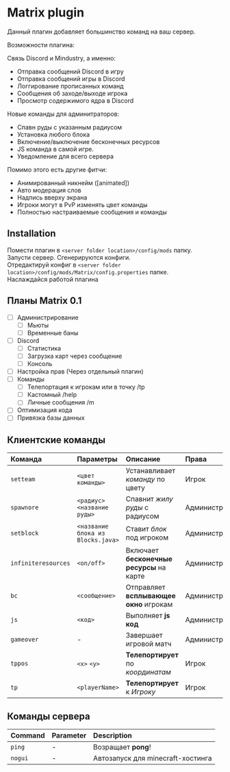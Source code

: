 # Matrix plugin
Данный плагин добавляет большинство команд на ваш сервер.

Возможности плагина:<br>

Связь Discord и Mindustry, а именно:
 - Отправка сообщений Discord в игру
 - Отправка сообщений игры в Discord
 - Логгирование прописанных команд
 - Сообщения об заходе/выходе игрока
 - Просмотр содержимого ядра в Discord
 
Новые команды для админитраторов:
 - Спавн руды с указанным радиусом
 - Установка любого блока
 - Включение/выключение бесконечных ресурсов
 - JS команда в самой игре.
 - Уведомление для всего сервера
 
Помимо этого есть другие фитчи:
 - Анимированный никнейм ([animated])
 - Авто модерация слов
 - Надпись вверху экрана
 - Игроки могут в PvP изменять цвет команды
 - Полностью настраиваемые сообщения и команды

## Installation

Помести плагин в ``<server folder location>/config/mods`` папку.<br>
Запусти сервер. Сгенерируются конфиги.<br>
Отредактируй конфиг в ``<server folder location>/config/mods/Matrix/config.properties`` папке.<br>
Наслаждайся работой плагина

## Планы Matrix 0.1
- [ ] Администрирование
  - [ ] Мьюты
  - [ ] Временные баны
- [ ] Discord
  - [ ] Статистика
  - [ ] Загрузка карт через сообщение
  - [ ] Консоль
- [ ] Настройка прав (Через отдельный плагин)
- [ ] Команды
  - [ ] Телепортация к игрокам или в точку /tp
  - [ ] Кастомный /help
  - [ ] Личные сообщения /m
- [ ] Оптимизация кода
- [ ] Привязка базы данных

## Клиентские команды

| Команда | Параметры | Описание | Права
|:---|:---|:---|:--- |
| `setteam` | `<цвет команды>` | Устанавливает *команду* по цвету | Игрок |
| `spawnore` | `<радиус>` `<название руды>` | Спавнит *жилу руды* с радиусом | Администратор |
| `setblock` | `<название блока из Blocks.java>` | Ставит *блок* под игроком | Администратор |
| `infiniteresources` | `<on/off>` | Включает **бесконечные ресурсы** на карте | Администратор |
| `bc` | `<сообщение>` | Отправляет **всплывающее окно** игрокам | Администратор |
| `js` | `<код>` | Выполняет **js код** | Администратор |
| `gameover` | - | Завершает игровой матч | Администратор |
| `tppos` | `<x>` `<y>` | **Телепортирует** по *координатам* | Игрок |
| `tp` | `<playerName>` | **Телепортирует** к *Игроку* | Игрок |

## Команды сервера

| Command | Parameter | Description |
|:---|:---|:--- |
| `ping` | - | Возращает **pong**! |
| `nogui` | - | Автозапуск для minecraft-хостинга |

